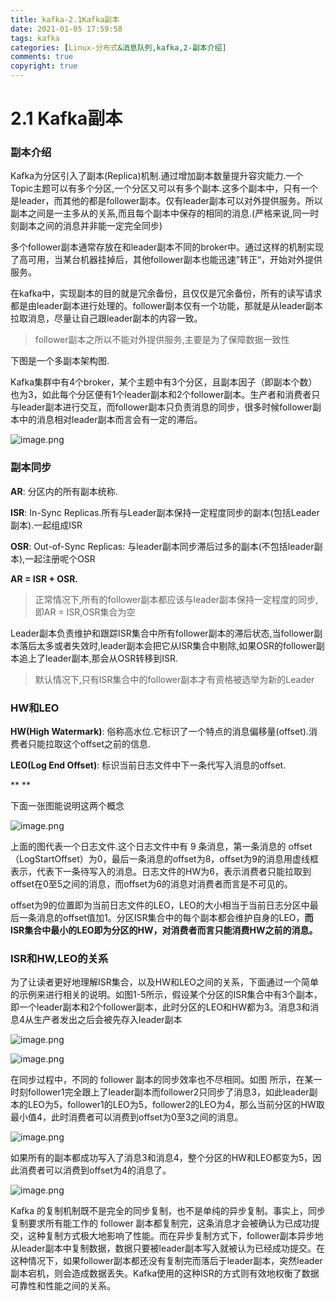 ```yaml
---
title: kafka-2.1Kafka副本
date: 2021-01-05 17:59:58
tags: kafka
categories: [Linux-分布式&消息队列,kafka,2-副本介绍]
comments: true
copyright: true
---
```




# 2.1  Kafka副本

### 副本介绍



Kafka为分区引入了副本(Replica)机制.通过增加副本数量提升容灾能力.一个Topic主题可以有多个分区,一个分区又可以有多个副本.这多个副本中，只有一个是leader，而其他的都是follower副本。仅有leader副本可以对外提供服务。所以副本之间是一主多从的关系,而且每个副本中保存的相同的消息.(严格来说,同一时刻副本之间的消息并非能一定完全同步)



多个follower副本通常存放在和leader副本不同的broker中。通过这样的机制实现了高可用，当某台机器挂掉后，其他follower副本也能迅速”转正“，开始对外提供服务。

<!--more--> 

在kafka中，实现副本的目的就是冗余备份，且仅仅是冗余备份，所有的读写请求都是由leader副本进行处理的。follower副本仅有一个功能，那就是从leader副本拉取消息，尽量让自己跟leader副本的内容一致。

> follower副本之所以不能对外提供服务,主要是为了保障数据一致性



下图是一个多副本架构图.

Kafka集群中有4个broker，某个主题中有3个分区，且副本因子（即副本个数）也为3，如此每个分区便有1个leader副本和2个follower副本。生产者和消费者只与leader副本进行交互，而follower副本只负责消息的同步，很多时候follower副本中的消息相对leader副本而言会有一定的滞后。



![image.png](https://cdn.nlark.com/yuque/0/2020/png/2992889/1608450120303-2d66cd2e-611a-4e3e-a507-53b4f81adfa0.png)

### 副本同步



**AR**: 分区内的所有副本统称.

**ISR**: In-Sync Replicas.所有与Leader副本保持一定程度同步的副本(包括Leader副本).一起组成ISR

**OSR**: Out-of-Sync Replicas: 与leader副本同步滞后过多的副本(不包括leader副本),一起注册呢个OSR

**AR = ISR + OSR.**

> 正常情况下,所有的follower副本都应该与leader副本保持一定程度的同步,即AR = ISR,OSR集合为空



Leader副本负责维护和跟踪ISR集合中所有follower副本的滞后状态,当follower副本落后太多或者失效时,leader副本会把它从ISR集合中剔除,如果OSR的follower副本追上了leader副本,那会从OSR转移到ISR.

> 默认情况下,只有ISR集合中的follower副本才有资格被选举为新的Leader





### HW和LEO



**HW(High Watermark)**: 俗称高水位.它标识了一个特点的消息偏移量(offset).消费者只能拉取这个offset之前的信息.

**LEO(Log End Offset)**: 标识当前日志文件中下一条代写入消息的offset. 

**
**

下面一张图能说明这两个概念



![image.png](https://cdn.nlark.com/yuque/0/2020/png/2992889/1608450932841-d4f33228-91b2-484f-b28e-24d0762ef670.png)



上面的图代表一个日志文件.这个日志文件中有 9 条消息，第一条消息的 offset（LogStartOffset）为0，最后一条消息的offset为8，offset为9的消息用虚线框表示，代表下一条待写入的消息。日志文件的HW为6，表示消费者只能拉取到offset在0至5之间的消息，而offset为6的消息对消费者而言是不可见的。

offset为9的位置即为当前日志文件的LEO，LEO的大小相当于当前日志分区中最后一条消息的offset值加1。分区ISR集合中的每个副本都会维护自身的LEO，**而ISR集合中最小的LEO即为分区的HW，对消费者而言只能消费HW之前的消息。**



###  ISR和HW,LEO的关系

为了让读者更好地理解ISR集合，以及HW和LEO之间的关系，下面通过一个简单的示例来进行相关的说明。如图1-5所示，假设某个分区的ISR集合中有3个副本，即一个leader副本和2个follower副本，此时分区的LEO和HW都为3。消息3和消息4从生产者发出之后会被先存入leader副本

![image.png](https://cdn.nlark.com/yuque/0/2020/png/2992889/1608451481234-2309dd97-7662-49d0-a43a-42b822f7a7d4.png)

![image.png](https://cdn.nlark.com/yuque/0/2020/png/2992889/1608451501313-69357f66-f23b-4d07-940f-ef9f0afb9260.png)



在同步过程中，不同的 follower 副本的同步效率也不尽相同。如图 所示，在某一时刻follower1完全跟上了leader副本而follower2只同步了消息3，如此leader副本的LEO为5，follower1的LEO为5，follower2的LEO为4，那么当前分区的HW取最小值4，此时消费者可以消费到offset为0至3之间的消息。



![image.png](https://cdn.nlark.com/yuque/0/2020/png/2992889/1608451550216-2bc62531-a164-40a1-b039-e9e911401d02.png)



如果所有的副本都成功写入了消息3和消息4，整个分区的HW和LEO都变为5，因此消费者可以消费到offset为4的消息了。

![image.png](https://cdn.nlark.com/yuque/0/2020/png/2992889/1608451625357-266f1693-1d4b-4524-9f64-89256893555e.png)



Kafka 的复制机制既不是完全的同步复制，也不是单纯的异步复制。事实上，同步复制要求所有能工作的 follower 副本都复制完，这条消息才会被确认为已成功提交，这种复制方式极大地影响了性能。而在异步复制方式下，follower副本异步地从leader副本中复制数据，数据只要被leader副本写入就被认为已经成功提交。在这种情况下，如果follower副本都还没有复制完而落后于leader副本，突然leader副本宕机，则会造成数据丢失。Kafka使用的这种ISR的方式则有效地权衡了数据可靠性和性能之间的关系。